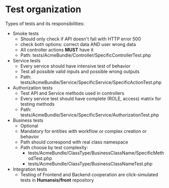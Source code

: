 Test organization
=================

Types of tests and its responsibilities:
 - Smoke tests
    - Should only check if API doesn't fall with HTTP error 500
     - check both options: correct data AND user wrong data
    - All controller actions **MUST** have it
    - Path: tests/AcmeBundle/Controller/SpecificControllerTest.php
 - Service tests
    - Every service should have intensive test of behavior
    - Test all possible valid inputs and possible wrong outputs
    - Path: tests/AcmeBundle/Service/SpecificService/SpecificActionTest.php
 - Authorization tests
    - Test API and Service methods used in controllers
    - Every service test should have complete (ROLE, access) matrix for testing methods   
    - Path: tests/AcmeBundle/Service/SpecificService/AuthorizationTest.php
 - Business tests
    - Optional
    - Mandatory for entities with workflow or complex creation or behavior
    - Path should correspond with real class namespace
    - Path choose by test complexity:
        - tests/AcmeBundle/ClassType/BusinessClassName/SpecificMethodTest.php
        - tests/AcmeBundle/ClassType/BusinessClassNameTest.php
 - Integration tests
    - Testing of Frontend and Backend cooperation are click-simulated tests in **Humansis/front** repository